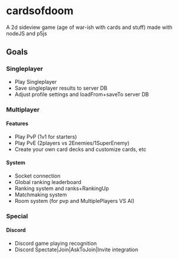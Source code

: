 # cardsofdoom
A 2d sideview game (age of war-ish with cards and stuff) made with nodeJS and p5js

## Goals

### Singleplayer
- Play Singleplayer
- Save singleplayer results to server DB
- Adjust profile settings and loadFrom+saveTo server DB

### Multiplayer
#### Features
- Play PvP (1v1 for starters)
- Play PvE (2players vs 2Enemies/1SuperEnemy)
- Create your own card decks and customize cards, etc
#### System
- Socket connection
- Global ranking leaderboard
- Ranking system and ranks+RankingUp
- Matchmaking system
- Room system (for pvp and MultiplePlayers VS AI)


### Special
#### Discord
- Discord game playing recognition
- Discord Spectate|Join|AskToJoin|Invite integration
